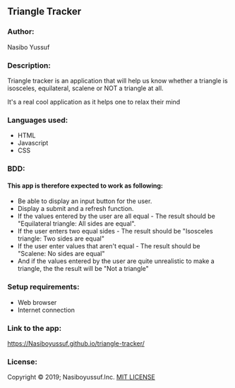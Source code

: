 ## Triangle Tracker
### Author:
Nasibo Yussuf

### Description:
Triangle tracker is an application  that will help us know whether a triangle is isosceles, equilateral, scalene or NOT a triangle at all.

It's a real cool application as it helps one to relax their mind

### Languages used:
* HTML
* Javascript
* CSS


### BDD:
#### This app is therefore expected to work as following:
* Be able to display an input button for the user.
* Display a submit and a refresh function.
* If the values entered by the user are all equal - The result should be "Equilateral triangle: All sides are equal".
* If the user enters two equal sides - The result should be "Isosceles triangle: Two sides are equal"
* If the user enter values that aren't equal - The result should be "Scalene: No sides are equal"
* And if the values entered by the user are quite unrealistic to make a triangle, the the result will be "Not a triangle"

### Setup requirements:
* Web browser
* Internet connection

### Link to the app:
https://Nasiboyussuf.github.io/triangle-tracker/

### License:

Copyright © 2019; Nasiboyussuf.Inc.
[MIT LICENSE](https://en.wikipedia.org/wiki/MIT_License)